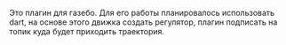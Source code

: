 Это плагин для газебо. Для его работы планировалось использовать dart, на основе этого движка создать регулятор, плагин подписать на топик куда будет приходить траектория.
